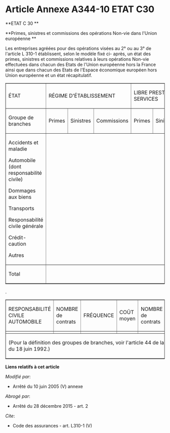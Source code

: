 # Article Annexe A344-10 ETAT C30

**ETAT C 30 **

**Primes, sinistres et commissions des opérations Non-vie dans l'Union européenne **

Les entreprises agréées pour des opérations visées au 2° ou au 3° de l'article L 310-1 établissent, selon le modèle fixé ci-
après, un état des primes, sinistres et commissions relatives à leurs opérations Non-vie effectuées dans chacun des Etats de
l'Union européenne hors la France ainsi que dans chacun des Etats de l'Espace économique européen hors Union européenne et un
état récapitulatif. 

<table cellspacing="0" align="center" border="1" cellpadding="0">
  <tbody>
    <tr>
      <td width="149">

ÉTAT 

</td>
      <td width="226" colspan="3">

RÉGIME D'ÉTABLISSEMENT 

</td>
      <td colspan="3" width="240">

LIBRE PRESTATION DE SERVICES 

</td>
    </tr>
    <tr>
      <td width="149">

Groupe de branches 

</td>
      <td width="60">

Primes 

</td>
      <td width="72">

Sinistres 

</td>
      <td width="94">

Commissions 

</td>
      <td width="70">

Primes 

</td>
      <td width="75">

Sinistres 

</td>
      <td width="95">

Commissions 

</td>
    </tr>
    <tr>
      <td width="149">

Accidents et maladie 

Automobile (dont responsabilité civile) 

Dommages aux biens 

Transports 

Responsabilité civile générale 

Crédit-caution 

Autres 

</td>
      <td valign="top" width="465" colspan="6">
    </td></tr>
    <tr>
      <td width="149">

Total 

</td>
      <td valign="top" width="465" colspan="6">
    </td></tr>
  </tbody>
</table>

.

<table align="center" cellpadding="0" cellspacing="0" border="1">
  <tbody>
    <tr>
      <td width="137">

RESPONSABILITÉ CIVILE AUTOMOBILE 

</td>
      <td width="84">

NOMBRE de contrats 

</td>
      <td width="96">

FRÉQUENCE 

</td>
      <td width="60">

COÛT moyen 

</td>
      <td width="84">

NOMBRE de contrats 

</td>
      <td width="96">

FRÉQUENCE 

</td>
      <td width="57">

COÛT moyen 

</td>
    </tr>
    <tr>
      <td width="137">
      </td><td width="84">
      </td><td width="96">
      </td><td width="60">
      </td><td width="84">
      </td><td width="96">
      </td><td width="57">
    </td></tr>
    <tr>
      <td width="614" colspan="7">

(Pour la définition des groupes de branches, voir l'article 44 de la directive 92 / 49 / CEE du 18 juin 1992.)

</td>
    </tr>
  </tbody>
</table>

**Liens relatifs à cet article**

_Modifié par_:

  - Arrêté du 10 juin 2005 (V) annexe

_Abrogé par_:

  - Arrêté du 28 décembre 2015 - art. 2

_Cite_:

  - Code des assurances - art. L310-1 (V)
